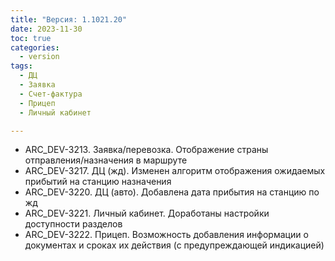 ```yaml
---
title: "Версия: 1.1021.20"
date: 2023-11-30
toc: true
categories:
  - version
tags:
  - ДЦ
  - Заявка
  - Счет-фактура
  - Прицеп
  - Личный кабинет

---
```


-   ARC_DEV-3213. Заявка/перевозка. Отображение страны отправления/назначения в маршруте
-   ARC_DEV-3217. ДЦ (жд). Изменен алгоритм отображения ожидаемых прибытий на станцию назначения
-   ARC_DEV-3220. ДЦ (авто). Добавлена дата прибытия на станцию по жд
-   ARC_DEV-3221. Личный кабинет. Доработаны настройки доступности разделов
-   ARC_DEV-3222. Прицеп. Возможность добавления информации о документах и сроках их действия (с предупреждающей индикацией)
